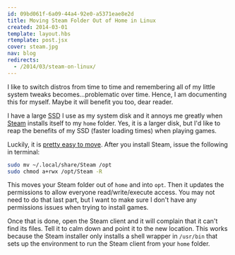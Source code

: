 ```yaml
---
id: 09bd061f-6a09-44a4-92e0-a5371eae8e2d
title: Moving Steam Folder Out of Home in Linux
created: 2014-03-01
template: layout.hbs
rtemplate: post.jsx
cover: steam.jpg
nav: blog
redirects:
  - /2014/03/steam-on-linux/
---
```


I like to switch distros from time to time and remembering all of my little system tweaks becomes...problematic over time. Hence, I am documenting this for myself. Maybe it will benefit you too, dear reader.

I have a large <abbr title="Solid State Drive">SSD</abbr> I use as my system disk and it annoys me greatly when [Steam](http://store.steampowered.com/) installs itself to my `home` folder. Yes, it is a larger disk, but I'd like to reap the benefits of my SSD (faster loading times) when playing games.

Luckily, it is [pretty easy to move](http://askubuntu.com/a/257654). After you install Steam, issue the following in terminal:

```bash
sudo mv ~/.local/share/Steam /opt
sudo chmod a+rwx /opt/Steam -R
```

This moves your Steam folder out of `home` and into `opt`. Then it updates the permissions to allow everyone read/write/execute access. You may not need to do that last part, but I want to make sure I don't have any permissions issues when trying to install games.

Once that is done, open the Steam client and it will complain that it can't find its files. Tell it to calm down and point it to the new location. This works because the Steam installer only installs a shell wrapper in `/usr/bin` that sets up the environment to run the Steam client from your `home` folder.
